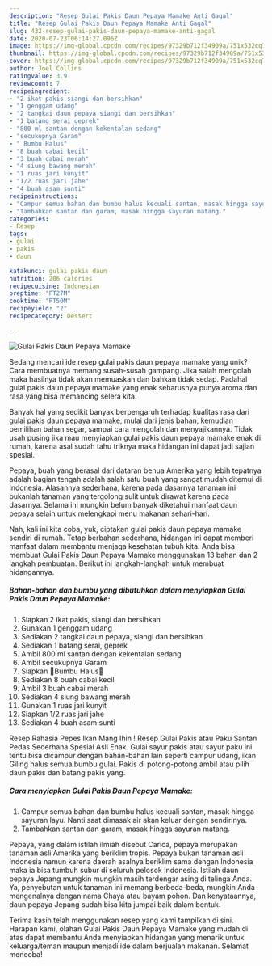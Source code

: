 ```yaml
---
description: "Resep Gulai Pakis Daun Pepaya Mamake Anti Gagal"
title: "Resep Gulai Pakis Daun Pepaya Mamake Anti Gagal"
slug: 432-resep-gulai-pakis-daun-pepaya-mamake-anti-gagal
date: 2020-07-23T06:14:27.096Z
image: https://img-global.cpcdn.com/recipes/97329b712f34909a/751x532cq70/gulai-pakis-daun-pepaya-mamake-foto-resep-utama.jpg
thumbnail: https://img-global.cpcdn.com/recipes/97329b712f34909a/751x532cq70/gulai-pakis-daun-pepaya-mamake-foto-resep-utama.jpg
cover: https://img-global.cpcdn.com/recipes/97329b712f34909a/751x532cq70/gulai-pakis-daun-pepaya-mamake-foto-resep-utama.jpg
author: Joel Collins
ratingvalue: 3.9
reviewcount: 7
recipeingredient:
- "2 ikat pakis siangi dan bersihkan"
- "1 genggam udang"
- "2 tangkai daun pepaya siangi dan bersihkan"
- "1 batang serai geprek"
- "800 ml santan dengan kekentalan sedang"
- "secukupnya Garam"
- " Bumbu Halus"
- "8 buah cabai kecil"
- "3 buah cabai merah"
- "4 siung bawang merah"
- "1 ruas jari kunyit"
- "1/2 ruas jari jahe"
- "4 buah asam sunti"
recipeinstructions:
- "Campur semua bahan dan bumbu halus kecuali santan, masak hingga sayuran layu. Nanti saat dimasak air akan keluar dengan sendirinya."
- "Tambahkan santan dan garam, masak hingga sayuran matang."
categories:
- Resep
tags:
- gulai
- pakis
- daun

katakunci: gulai pakis daun 
nutrition: 206 calories
recipecuisine: Indonesian
preptime: "PT27M"
cooktime: "PT50M"
recipeyield: "2"
recipecategory: Dessert

---
```



![Gulai Pakis Daun Pepaya Mamake](https://img-global.cpcdn.com/recipes/97329b712f34909a/751x532cq70/gulai-pakis-daun-pepaya-mamake-foto-resep-utama.jpg)

Sedang mencari ide resep gulai pakis daun pepaya mamake yang unik? Cara membuatnya memang susah-susah gampang. Jika salah mengolah maka hasilnya tidak akan memuaskan dan bahkan tidak sedap. Padahal gulai pakis daun pepaya mamake yang enak seharusnya punya aroma dan rasa yang bisa memancing selera kita.

Banyak hal yang sedikit banyak berpengaruh terhadap kualitas rasa dari gulai pakis daun pepaya mamake, mulai dari jenis bahan, kemudian pemilihan bahan segar, sampai cara mengolah dan menyajikannya. Tidak usah pusing jika mau menyiapkan gulai pakis daun pepaya mamake enak di rumah, karena asal sudah tahu triknya maka hidangan ini dapat jadi sajian spesial.

Pepaya, buah yang berasal dari dataran benua Amerika yang lebih tepatnya adalah bagian tengah adalah salah satu buah yang sangat mudah ditemui di Indonesia. Alasannya sederhana, karena pada dasarnya tanaman ini bukanlah tanaman yang tergolong sulit untuk dirawat karena pada dasarnya. Selama ini mungkin belum banyak diketahui manfaat daun pepaya selain untuk melengkapi menu makanan sehari-hari.


Nah, kali ini kita coba, yuk, ciptakan gulai pakis daun pepaya mamake sendiri di rumah. Tetap berbahan sederhana, hidangan ini dapat memberi manfaat dalam membantu menjaga kesehatan tubuh kita. Anda bisa membuat Gulai Pakis Daun Pepaya Mamake menggunakan 13 bahan dan 2 langkah pembuatan. Berikut ini langkah-langkah untuk membuat hidangannya.

<!--inarticleads1-->

##### Bahan-bahan dan bumbu yang dibutuhkan dalam menyiapkan Gulai Pakis Daun Pepaya Mamake:

1. Siapkan 2 ikat pakis, siangi dan bersihkan
1. Gunakan 1 genggam udang
1. Sediakan 2 tangkai daun pepaya, siangi dan bersihkan
1. Sediakan 1 batang serai, geprek
1. Ambil 800 ml santan dengan kekentalan sedang
1. Ambil secukupnya Garam
1. Siapkan  🍁Bumbu Halus🍁
1. Sediakan 8 buah cabai kecil
1. Ambil 3 buah cabai merah
1. Sediakan 4 siung bawang merah
1. Gunakan 1 ruas jari kunyit
1. Siapkan 1/2 ruas jari jahe
1. Sediakan 4 buah asam sunti


Resep Rahasia Pepes Ikan Mang Ihin ! Resep Gulai Pakis atau Paku Santan Pedas Sederhana Spesial Asli Enak. Gulai sayur pakis atau sayur paku ini tentu bisa dicampur dengan bahan-bahan lain seperti campur udang, ikan Giling halus semua bumbu gulai. Pakis di potong-potong ambil atau pilih daun pakis dan batang pakis yang. 

<!--inarticleads2-->

##### Cara menyiapkan Gulai Pakis Daun Pepaya Mamake:

1. Campur semua bahan dan bumbu halus kecuali santan, masak hingga sayuran layu. Nanti saat dimasak air akan keluar dengan sendirinya.
1. Tambahkan santan dan garam, masak hingga sayuran matang.


Pepaya, yang dalam istilah ilmiah disebut Carica, pepaya merupakan tanaman asli Amerika yang beriklim tropis. Pepaya bukan tanaman asli Indonesia namun karena daerah asalnya beriklim sama dengan Indonesia maka ia bisa tumbuh subur di seluruh pelosok Indonesia. Istilah daun pepaya Jepang mungkin mungkin masih terdengar asing di telinga Anda. Ya, penyebutan untuk tanaman ini memang berbeda-beda, mungkin Anda mengenalnya dengan nama Chaya atau bayam pohon. Dan kenyataannya, daun pepaya Jepang sudah bisa kita jumpai baik dalam bentuk. 

Terima kasih telah menggunakan resep yang kami tampilkan di sini. Harapan kami, olahan Gulai Pakis Daun Pepaya Mamake yang mudah di atas dapat membantu Anda menyiapkan hidangan yang menarik untuk keluarga/teman maupun menjadi ide dalam berjualan makanan. Selamat mencoba!
